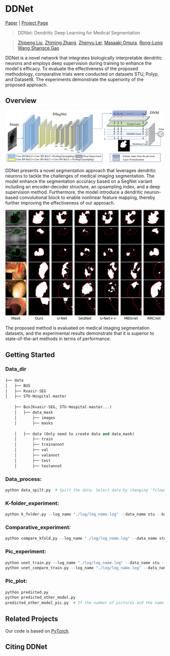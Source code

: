 # DDNet

[Paper]() | [Project Page](https://github.com/lzp990616/DDNet) 

> DDNet: Dendritic Deep Learning for Medical Segmentation

> [Zhipeng Liu](https://scholar.google.com/citations?hl=zh-CN&user=2r4K18sAAAAJ), [Zhiming Zhang](https://scholar.google.com/citations?user=j5YBr3IAAAAJ&hl=zh-CN&oi=sra), [Zhenyu Lei](https://scholar.google.com/citations?user=7Ss6peAAAAAJ&hl=zh-CN&oi=sra), [Masaaki Omura](), [Rong-Long Wang](https://researchmap.jp/read0114888),[Shangce Gao](https://toyamaailab.github.io/)

DDNet is a novel network that integrates biologically interpretable dendritic neurons and employs deep supervision during training to enhance the model's efficacy. To evaluate the effectiveness of the proposed methodology, comparative trials were conducted on datasets STU, Polyp, and DatasetB. The experiments demonstrate the superiority of the proposed approach.

## Overview

![demo](./DDNet_structure.png)

DDNet presents a novel segmentation approach that leverages dendritic neurons to tackle the challenges of medical imaging segmentation. The model enhance the segmentation accuracy based on a SegNet variant including an encoder-decoder structure, an upsampling index, and a deep supervision method. Furthermore, the model introduce a dendritic neuron-based convolutional block to enable nonlinear feature mapping, thereby further improving the effectiveness of our approach. 

![demo](./Results.png)

The proposed method is evaluated on medical imaging segmentation datasets, and the experimental results demonstrate that it is superior to state-of-the-art methods in terms of performance.

## Getting Started

### Data_dir

```python
├── data
│   ├── BUS
│   ├── Kvasir-SEG
│   ├── STU-Hospital-master

    ├── Bus(Kvasir-SEG, STU-Hospital-master...)
    │   ├── data_mask
    │       ├── images
    │       ├── masks

    │   ├── data (Only need to create data and data_mask)
    │       ├── train
    │       ├── trainannot
    │       ├── val
    │       ├── valannot
    │       ├── test
    │       ├── testannot
```

### Data_process:
```python
python data_spilt.py  # Spilt the data. Select data by changing 'filepath' in code
```
### K-folder_experiment:
```python
python k_folder.py --log_name "./log/log_name.log" --data_name stu --batch_size 8 --EPOCH 100 --LR 0.0005 --LOSSK 0.1 --DNM 1 --M 10
```
### Comparative_experiment:
```python
python compare_kfold.py --log_name "./log/log_name.log" --data_name stu --model_name unet --batch_size 8 --EPOCH 100 --LR 0.0005
```
### Pic_experiment:
```python
python unet_train.py --log_name "./log/log_name.log" --data_name stu --batch_size 8 --EPOCH 100 --LR 0.0005 --LOSSK 0.1 --DNM 1 --M 10
python unet_compare_train.py --log_name "./log/log_name.log" --data_name stu --batch_size 8 --EPOCH 100 --LR 0.0005
```
### Pic_plot:
```python
python predicted.py
python predicted_other_model.py
predicted_other_model_pic.py  # If the number of pictures and the name of the model are changed, the file needs to be changed.`
```
## Related Projects

Our code is based on [PyTorch](https://github.com/pytorch/pytorch).

## Citing DDNet

```bib

```

